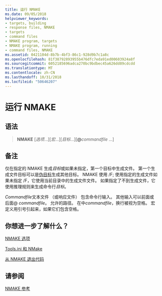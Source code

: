 ```yaml
---
title: 运行 NMAKE
ms.date: 09/05/2018
helpviewer_keywords:
- targets, building
- response files, NMAKE
- targets
- command files
- NMAKE program, targets
- NMAKE program, running
- command files, NMAKE
ms.assetid: 0421104d-8b7b-4bf3-86c1-928d9b7c1a8c
ms.openlocfilehash: 81f38792893955b476dfc7eda91ed00603924a8f
ms.sourcegitcommit: 6052185696adca270bc9bdbec45a626dd89cdcdd
ms.translationtype: MT
ms.contentlocale: zh-CN
ms.lasthandoff: 10/31/2018
ms.locfileid: "50646207"
---
```

# <a name="running-nmake"></a>运行 NMAKE

## <a name="syntax"></a>语法

> **NMAKE** [*选项*...][*宏*...][*目标*...][**\@**<em>commandfile</em> ...]

## <a name="remarks"></a>备注

仅在指定的 NMAKE 生成*目标*或如果未指定，第一个目标中生成文件。 第一个生成文件目标可以是[伪目标](../build/pseudotargets.md)生成其他目标。 NMAKE 使用 /F; 使用指定的生成文件如果未指定 /F，它使用当前目录中的生成文件文件。 如果指定了不到生成文件，它使用推理规则来生成命令行*目标*。

*Commandfile*文本文件 （或响应文件） 包含命令行输入。 其他输入可以前面或后面\@ *commandfile*。 允许的路径。 在中*commandfile*，换行被视为空格。 宏定义用引号引起来，如果它们包含空格。

## <a name="what-do-you-want-to-know-more-about"></a>你想进一步了解什么？

[NMAKE 选项](../build/nmake-options.md)

[Tools.ini 和 NMake](../build/tools-ini-and-nmake.md)

[从 NMAKE 退出代码](../build/exit-codes-from-nmake.md)

## <a name="see-also"></a>请参阅

[NMAKE 参考](../build/nmake-reference.md)